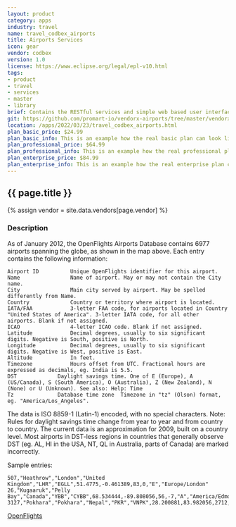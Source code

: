 ```yaml
---
layout: product
category: apps
industry: travel
name: travel_codbex_airports
title: Airports Services
icon: gear
vendor: codbex
version: 1.0
license: https://www.eclipse.org/legal/epl-v10.html
tags:
- product
- travel
- services
- master
- library
brief: Contains the RESTful services and simple web based user interface about airports - name, codes, coordinates, etc. available at openflights.org
git: https://github.com/promart-io/vendorx-airports/tree/master/vendorx_airports.git
location: /apps/2022/03/23/travel_codbex_airports.html
plan_basic_price: $24.99
plan_basic_info: This is an example how the real basic plan can look like. Describe the support obligations that you promise here
plan_professional_price: $64.99
plan_professional_info: This is an example how the real professional plan can look like. Describe the support obligations that you promise here
plan_enterprise_price: $84.99
plan_enterprise_info: This is an example how the real enterprise plan can look like. Describe the support obligations that you promise here
---
```


{{ page.title }}
---

{% assign vendor = site.data.vendors[page.vendor] %}

### Description

As of January 2012, the OpenFlights Airports Database contains 6977 airports spanning the globe, as shown in the map above. Each entry contains the following information:

	Airport ID			Unique OpenFlights identifier for this airport.
	Name				Name of airport. May or may not contain the City name.
	City				Main city served by airport. May be spelled differently from Name.
	Country				Country or territory where airport is located.
	IATA/FAA			3-letter FAA code, for airports located in Country "United States of America". 3-letter IATA code, for all other airports. Blank if not assigned.
	ICAO				4-letter ICAO code. Blank if not assigned.
	Latitude			Decimal degrees, usually to six significant digits. Negative is South, positive is North.
	Longitude			Decimal degrees, usually to six significant digits. Negative is West, positive is East.
	Altitude			In feet.
	Timezone			Hours offset from UTC. Fractional hours are expressed as decimals, eg. India is 5.5.
	DST				Daylight savings time. One of E (Europe), A (US/Canada), S (South America), O (Australia), Z (New Zealand), N (None) or U (Unknown). See also: Help: Time
	Tz 				Database time zone	Timezone in "tz" (Olson) format, eg. "America/Los_Angeles".

The data is ISO 8859-1 (Latin-1) encoded, with no special characters.
Note: Rules for daylight savings time change from year to year and from country to country. The current data is an approximation for 2009, built on a country level. Most airports in DST-less regions in countries that generally observe DST (eg. AL, HI in the USA, NT, QL in Australia, parts of Canada) are marked incorrectly.

Sample entries:

	507,"Heathrow","London","United Kingdom","LHR","EGLL",51.4775,-0.461389,83,0,"E","Europe/London"
	26,"Kugaaruk","Pelly Bay","Canada","YBB","CYBB",68.534444,-89.808056,56,-7,"A","America/Edmonton"
	3127,"Pokhara","Pokhara","Nepal","PKR","VNPK",28.200881,83.982056,2712,5.75,"N","Asia/Katmandu"


<div class="btn-toolbar pull-left">
	<a class="btn btn-info" href="http://openflights.org/data.html">OpenFlights</a>
</div>

<br><br>

